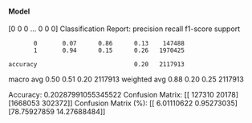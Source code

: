 #### Model
[0 0 0 ... 0 0 0]
Classification Report:
              precision    recall  f1-score   support

           0       0.07      0.86      0.13    147488
           1       0.94      0.15      0.26   1970425

    accuracy                           0.20   2117913
   macro avg       0.50      0.51      0.20   2117913
weighted avg       0.88      0.20      0.25   2117913

Accuracy: 0.20287991055345522
Confusion Matrix:
[[ 127310   20178]
 [1668053  302372]]
Confusion Matrix (%):
[[ 6.01110622  0.95273035]
 [78.75927859 14.27688484]]
